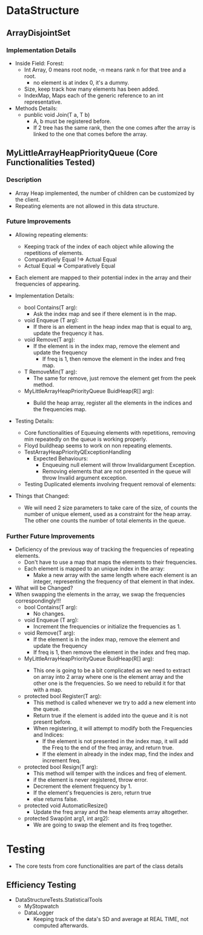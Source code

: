 # DataStructure #
## ArrayDisjointSet<T> ##
### Implementation Details ###
- Inside Field: Forest: 
    - Int Array, 0 means root node, -n means rank n for that tree and a root.
        - no element is at index 0, it's a dummy.  
    - Size, keep track how many elements has been added. 
    - IndexMap, Maps each of the generic reference to an int representative.
- Methods Details: 
    - punblic void Join(T a, T b)
        - A, b must be registered before. 
        - If 2 tree has the same rank, then the one comes after the array is linked to the one that comes before
        the array.  

## MyLittleArrayHeapPriorityQueue (Core Functionalities Tested)
### Description 
- Array Heap implemented, the number of children can be customized by the client.
- Repeating elements are not allowed in this data structure.  
### Future Improvements 
- Allowing repeating elements: 
    - Keeping track of the index of each object while allowing the repetitions of elements.
    - Comparatively Equal !=> Actual Equal
    - Actual Equal => Comparatively Equal
- Each element are mapped to their potential index in the array and their frequencies of appearing. 

- Implementation Details: 
    - bool Contains(T arg): 
        - Ask the index map and see if there element is in the map. 
    - void Enqueue (T arg): 
        - If there is an element in the heap index map that is equal to arg, update the frequency it has. 
    - void Remove(T arg): 
        - If the element is in the index map, remove the element and update the frequency
             - If freq is 1, then remove the element in the index and freq map.
    - T RemoveMin(T arg): 
        - The same for remove, just remove the element get from the peek method.
    - MyLittleArrayHeapPriorityQueue<R> BuidHeap(R[] arg):
        - Build the heap array, register all the elements in the indices and the frequencies map.
- Testing Details:
    - Core functionalities of Equeuing elements with repetitions, removing min repeatedly on the queue is working properly.
    - Floyd buildheap seems to work on non repeating elements. 
    - TestArrayHeapPriorityQExceptionHandling
        - Expected Behaviours: 
            - Enqueuing null element will throw Invalidargument Exception. 
            - Removing elements that are not presented in the queue will throw Invalid argument exception.
    - Testing Duplicated elements involving frequent removal of elements: 
        
- Things that Changed: 
    - We will need 2 size parameters to take care of the size, of counts the number of unique element, used as a constraint for the heap array. The other one counts the number of total elements in the queue. 



### Further Future Improvements
- Deficiency of the previous way of tracking the frequencies of repeating elements. 
    - Don't have to use a map that maps the elements to their frequencies. 
    - Each element is mapped to an unique index in the array: 
        - Make a new array with the same length where each element is an integer, representing the frequency of that 
        element in that index. 
- What will be Changed? 
- When swapping the elements in the array, we swap the frequencies correspondingly!!!
    - bool Contains(T arg): 
        - No changes. 
    - void Enqueue (T arg): 
        - Increment the frequencies or initialize the frequencies as 1. 
    - void Remove(T arg): 
        - If the element is in the index map, remove the element and update the frequency
        - If freq is 1, then remove the element in the index and freq map.
    - MyLittleArrayHeapPriorityQueue<R> BuidHeap(R[] arg):
        - This one is going to be a bit complicated as we need to extract on array into 2 array where one is the 
        element array and the other one is the frequencies. So we need to rebuild it for that with a map. 
    - protected bool Register(T arg): 
        - This method is called whenever we try to add a new element into the queue. 
        - Return true if the element is added into the queue and it is not present before. 
        - When registering, it will attempt to modify both the Frequencies and Indices: 
            - If the element is not presented in the index map, it will add the Freq to the end of the freq array, and return true. 
            - If the element in already in the index map, find the index and increment freq. 
    - protected bool Resign(T arg): 
        - This method will temper with the indices and freq of element. 
        - if the element is never registered, throw error. 
        - Decrement the element frequency by 1. 
        - If the element's frequencies is zero, return true 
        - else returns false. 
    - protected void AutomaticResize()
        - Update the freq array and the heap elements array altogether. 
    - protected Swap(int arg1, int arg2): 
        - We are going to swap the element and its freq together.  



# Testing
- The core tests from core functionalities are part of the class details 

## Efficiency Testing 
- DataStructureTests.StatisticalTools
    - MyStopwatch 
    - DataLogger
        - Keeping track of the data's SD and average at REAL TIME, not computed afterwards. 
